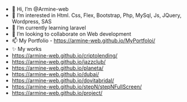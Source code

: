 - 👋 Hi, I’m @Armine-web
- 👀 I’m interested in Html. Css, Flex, Bootstrap, Php, MySql, Js, JQuery, Wordpress, SAS
- 🌱 I’m currently learning laravel 
- 💞️ I’m looking to collaborate on Web development
- 📫 My Portfolio - https://armine-web.github.io/MyPortfoloi/
- ✨ My works
-   https://armine-web.github.io/criptolending/
-   https://armine-web.github.io/jazzclub/
-   https://armine-web.github.io/planeta/
-   https://armine-web.github.io/dubai/
-   https://armine-web.github.io/dovitabridal/
-   https://armine-web.github.io/stepN/stepNFullScreen/
-   https://armine-web.github.io/project/
     
     

<!---
Armine-web/Armine-web is a ✨ special ✨ repository because its `README.md` (this file) appears on your GitHub profile.
You can click the Preview link to take a look at your changes.
--->
